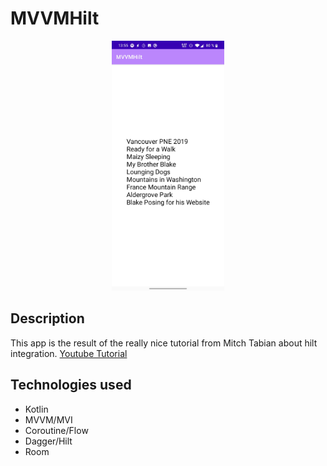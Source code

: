 # MVVMHilt

<p align="center"><img src="images/sc1.jpg" height="400"/></p>

## Description

This app is the result of the really nice tutorial from Mitch Tabian about hilt integration. <a href="https://bit.ly/2ZSblrn">Youtube Tutorial</a>

## Technologies used

- Kotlin
- MVVM/MVI
- Coroutine/Flow
- Dagger/Hilt
- Room
